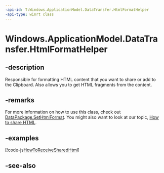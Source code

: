 ```yaml
---
-api-id: T:Windows.ApplicationModel.DataTransfer.HtmlFormatHelper
-api-type: winrt class
---
```


<!-- Class syntax.
public class HtmlFormatHelper 
-->

# Windows.ApplicationModel.DataTransfer.HtmlFormatHelper

## -description
Responsible for formatting HTML content that you want to share or add to the Clipboard. Also allows you to get HTML fragments from the content.

## -remarks
For more information on how to use this class, check out [DataPackage.SetHtmlFormat](datapackage_sethtmlformat_1162235403.md). You might also want to look at our topic, [How to share HTML](https://msdn.microsoft.com/library/95a3d2a1-e188-4bd9-bace-d401d2d14ca2).

## -examples


[!code-js[HowToReceiveSharedHtml](../windows.applicationmodel.datatransfer.sharetarget/code/ShareTargetBeta/javascript/js/ReceiveSharedHtml.js#SnippetHowToReceiveSharedHtml)]

## -see-also
